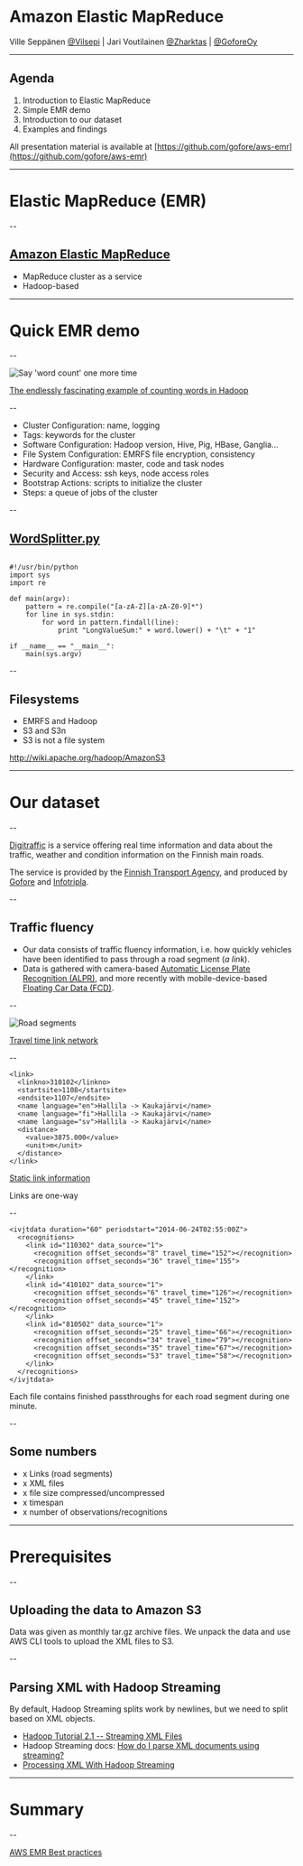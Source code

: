 
# Amazon Elastic MapReduce

Ville Seppänen [@Vilsepi](https://twitter.com/Vilsepi) | Jari Voutilainen [@Zharktas](https://twitter.com/Zharktas) | [@GoforeOy](https://twitter.com/GoforeOy)

---

## Agenda

1. Introduction to Elastic MapReduce
2. Simple EMR demo
3. Introduction to our dataset
4. Examples and findings

All presentation material is available at [https://github.com/gofore/aws-emr](https://github.com/gofore/aws-emr)

---

# Elastic MapReduce (EMR)

--

## [Amazon Elastic MapReduce](http://aws.amazon.com/elasticmapreduce/)

- MapReduce cluster as a service
- Hadoop-based

---

# Quick EMR demo

--

![Say 'word count' one more time](/images/word_count_meme.jpg)

[The endlessly fascinating example of counting words in Hadoop](http://docs.aws.amazon.com/ElasticMapReduce/latest/DeveloperGuide/emr-get-started-count-words.html)

--

- Cluster Configuration: name, logging
- Tags: keywords for the cluster
- Software Configuration: Hadoop version, Hive, Pig, HBase, Ganglia...
- File System Configuration: EMRFS file encryption, consistency
- Hardware Configuration: master, code and task nodes
- Security and Access: ssh keys, node access roles
- Bootstrap Actions: scripts to initialize the cluster
- Steps: a queue of jobs of the cluster

--

## [WordSplitter.py](https://s3.amazonaws.com/elasticmapreduce/samples/wordcount/wordSplitter.py)

<pre><code data-trim="" class="java">
#!/usr/bin/python
import sys
import re

def main(argv):
    pattern = re.compile("[a-zA-Z][a-zA-Z0-9]*")
    for line in sys.stdin:
        for word in pattern.findall(line):
            print "LongValueSum:" + word.lower() + "\t" + "1"

if __name__ == "__main__":
    main(sys.argv)
</code></pre>

--

## Filesystems

- EMRFS and Hadoop
- S3 and S3n
- S3 is not a file system

http://wiki.apache.org/hadoop/AmazonS3

---

# Our dataset

--

[Digitraffic](http://www.infotripla.fi/digitraffic/doku.php?id=start_en) is a service offering real time information and data about the traffic, weather and condition information on the Finnish main roads.

The service is provided by the [Finnish Transport Agency](http://www.liikennevirasto.fi), and produced by [Gofore](http://gofore.com) and [Infotripla](http://infotripla.fi).

--

## Traffic fluency

- Our data consists of traffic fluency information, i.e. how quickly vehicles have been identified to pass through a road segment (*a link*).
- Data is gathered with camera-based [Automatic License Plate Recognition (ALPR)](http://en.wikipedia.org/wiki/Automatic_number_plate_recognition), and more recently with mobile-device-based [Floating Car Data (FCD)](http://en.wikipedia.org/wiki/Floating_car_data).

--

![Road segments](/images/road_segments_map.png)

[Travel time link network](http://www.infotripla.fi/digitraffic/lib/exe/fetch.php?media=linkkiverkosto.pdf)

--

```
<link>
  <linkno>310102</linkno>
  <startsite>1108</startsite>
  <endsite>1107</endsite>
  <name language="en">Hallila -> Kaukajärvi</name>
  <name language="fi">Hallila -> Kaukajärvi</name>
  <name language="sv">Hallila -> Kaukajärvi</name>
  <distance>
    <value>3875.000</value>
    <unit>m</unit>
  </distance>
</link>
```

[Static link information](http://www.infotripla.fi/digitraffic/lib/exe/fetch.php?tok=a8263d&media=http%3A%2F%2Fwww.infotripla.fi%2Fdigitraffic%2Fdocs%2FLocationData.XML)

Links are one-way

--

```
<ivjtdata duration="60" periodstart="2014-06-24T02:55:00Z">
  <recognitions>
    <link id="110302" data_source="1">
      <recognition offset_seconds="8" travel_time="152"></recognition>
      <recognition offset_seconds="36" travel_time="155"></recognition>
    </link>
    <link id="410102" data_source="1">
      <recognition offset_seconds="6" travel_time="126"></recognition>
      <recognition offset_seconds="45" travel_time="152"></recognition>
    </link>
    <link id="810502" data_source="1">
      <recognition offset_seconds="25" travel_time="66"></recognition>
      <recognition offset_seconds="34" travel_time="79"></recognition>
      <recognition offset_seconds="35" travel_time="67"></recognition>
      <recognition offset_seconds="53" travel_time="58"></recognition>
    </link>
  </recognitions>
</ivjtdata>
```

Each file contains finished passthroughs for each road segment during one minute.

--

## Some numbers

- x Links (road segments)
- x XML files
- x file size compressed/uncompressed
- x timespan
- x number of observations/recognitions

---

# Prerequisites

--

## Uploading the data to Amazon S3

Data was given as monthly tar.gz archive files. We unpack the data and use AWS CLI tools to upload the XML files to S3.

--

## Parsing XML with Hadoop Streaming

By default, Hadoop Streaming splits work by newlines, but we need to split based on XML objects.

- [Hadoop Tutorial 2.1 -- Streaming XML Files](http://cs.smith.edu/dftwiki/index.php/Hadoop_Tutorial_2.1_--_Streaming_XML_Files)
- Hadoop Streaming docs: [How do I parse XML documents using streaming?](http://hadoop.apache.org/docs/stable/hadoop-mapreduce-client/hadoop-mapreduce-client-core/HadoopStreaming.html#How_do_I_parse_XML_documents_using_streaming)
- [Processing XML With Hadoop Streaming](http://davidvhill.com/article/processing-xml-with-hadoop-streaming)

---

# Summary

--

[AWS EMR Best practices](https://media.amazonwebservices.com/AWS_Amazon_EMR_Best_Practices.pdf)
